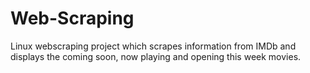 # Web-Scraping

Linux webscraping project which scrapes information from IMDb and displays the coming soon, now playing and opening this week movies.
